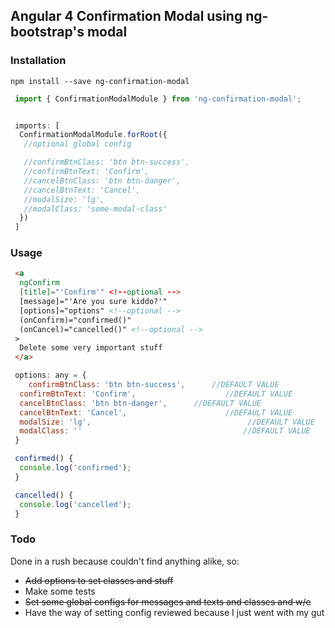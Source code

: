## Angular 4 Confirmation Modal using ng-bootstrap's modal

### Installation

```npm install --save ng-confirmation-modal```

```javascript
 import { ConfirmationModalModule } from 'ng-confirmation-modal';


 imports: [
  ConfirmationModalModule.forRoot({
   //optional global config

   //confirmBtnClass: 'btn btn-success',
   //confirmBtnText: 'Confirm',
   //cancelBtnClass: 'btn btn-danger',
   //cancelBtnText: 'Cancel',
   //modalSize: 'lg',
   //modalClass: 'some-modal-class'
  })
 ]
```

### Usage

```html
 <a
  ngConfirm
  [title]="'Confirm'" <!--optional -->
  [message]="'Are you sure kiddo?'"
  [options]="options" <!--optional -->
  (onConfirm)="confirmed()"
  (onCancel)="cancelled()" <!--optional -->
 >
  Delete some very important stuff
 </a>
```

```javascript
 options: any = {
 	confirmBtnClass: 'btn btn-success',      //DEFAULT VALUE
  confirmBtnText: 'Confirm',      				//DEFAULT VALUE
  cancelBtnClass: 'btn btn-danger',      //DEFAULT VALUE
  cancelBtnText: 'Cancel',      				//DEFAULT VALUE
  modalSize: 'lg',      							 //DEFAULT VALUE
  modalClass: ''      								//DEFAULT VALUE
 }

 confirmed() {
  console.log('confirmed');
 }

 cancelled() {
  console.log('cancelled');
 }

```


### Todo
Done in a rush because couldn't find anything alike, so:

- ~~Add options to set classes and stuff~~
- Make some tests
- ~~Set some global configs for messages and texts and classes and w/e~~
- Have the way of setting config reviewed because I just went with my gut

